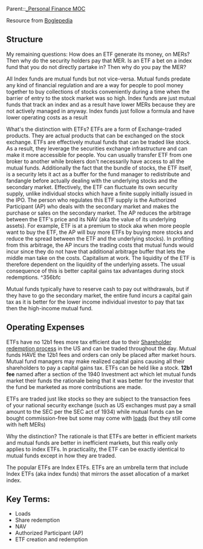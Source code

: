 
Parent::[_Personal Finance MOC](_Personal%20Finance%20MOC.md)

Resource from [Boglepedia](https://www.bogleheads.org/wiki/ETFs_vs_mutual_funds)

## Structure
My remaining questions: How does an ETF generate its money, on MERs? Then why do the security holders pay that MER. Is an ETF a bet on a index fund that you do not directly partake in? Then why do you pay the MER?

All Index funds are mutual funds but not vice-versa. Mutual funds predate any kind of financial regulation and are a way for people to pool money together to buy collections of stocks conveniently during a time when the barrier of entry to the stock market was so high. Index funds are just mutual funds that track an index and as a result have lower MERs because they are not actively managed in anyway. Index funds just follow a formula and have lower operating costs as a result

What's the distinction with ETFs? ETFs are a form of Exchange-traded products. They are actual products that can be exchanged on the stock exchange. ETFs are effectively mutual funds that can be traded like stock. As a result, they leverage the securities exchange infrastructure and can make it more accessible for people. You can usually transfer ETF from one broker to another while brokers don't necessarily have access to all the mutual funds. Additionally the fact that the bundle of stocks, the ETF itself, is a security lets it act as a buffer for the fund manager to redistribute and fandangle before actually dealing with the underlying stocks and the secondary market. Effectively, the ETF can fluctuate its own security supply, unlike individual stocks which have a finite supply initially issued in the IPO. The person who regulates this ETF supply is the Authorized Participant (AP) who deals with the secondary market and makes the purchase or sales on the secondary market. The AP reduces the arbitrage between the ETF's price and its NAV (aka the value of its underlying assets). For example, ETF is at a premium to stock aka when more people want to buy the ETF, the AP will buy more ETFs by buying more stocks and reduce the spread between the ETF and the underlying stocks). In profiting from this arbitrage, the AP incurs the trading costs that mutual funds would incur since they do not have that additional arbitrage buffer that lets the middle man take on the costs. Capitalism at work. The liquidity of the ETF is therefore dependent on the liquidity of the underlying assets. The usual consequence of this is better capital gains tax advantages during stock redemptions.   ^356bfc

Mutual funds typically have to reserve cash to pay out withdrawals, but if they have to go the secondary market, the entire fund incurs a capital gain tax as it is better for the lower income individual investor to pay that tax then the high-income mutual fund.

## Operating Expenses 
ETFs have no 12b1 fees more tax efficient due to their [Shareholder redemption process](ETF%20tax%20and%20trading%20efficiencies.md) in the US and can be traded throughout the day. Mutual funds HAVE the 12b1 fees and orders can only be placed after market hours. Mutual fund managers may make realized capital gains causing all their shareholders to pay a capital gains tax. ETFs can be held like a stock. **12b1 fee** named after a section of the 1940 Investment act which let mutual funds market their funds the rationale being that it was better for the investor that the fund be marketed as more contributions are made.

ETFs are traded just like stocks so they are subject to the transaction fees of your national security exchange (such as US exchanges must pay a small amount to the SEC per the SEC act of 1934) while mutual funds can be bought commission-free but some may come with [loads](Commission%20types.md)  (but they still come with heft MERs)

Why the distinction? The rationale is that ETFs are better in efficient markets and mutual funds are better in inefficient markets, but this really only applies to index ETFs.  In practicality, the ETF can be exactly identical to mutual funds except in how they are traded.

The popular ETFs are Index ETFs. ETFs are an umbrella term that include Index ETFs (aka index funds) that mirrors the asset allocation of a market index.

## Key Terms:
- Loads
- Share redemption
- NAV
- Authorized Participant (AP)
- ETF creation and redemption
